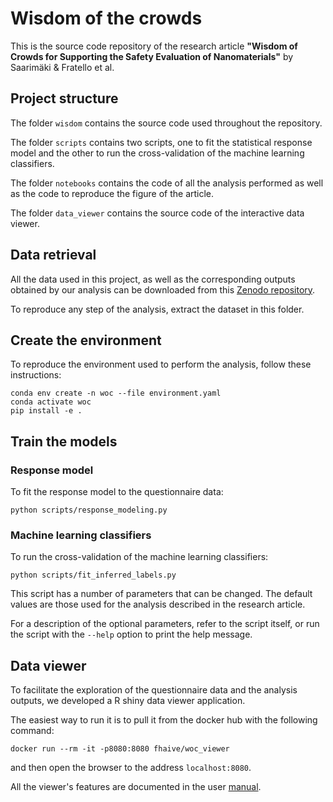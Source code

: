 # Wisdom of the crowds
This is the source code repository of the research article __"Wisdom of Crowds for Supporting the Safety Evaluation of Nanomaterials"__  by Saarimäki & Fratello et al.

## Project structure
The folder `wisdom` contains the source code used throughout the repository.

The folder `scripts` contains two scripts, one to fit the statistical response model and the other to run the cross-validation of the machine learning classifiers.

The folder `notebooks` contains the code of all the analysis performed as well as the code to reproduce the figure of the article.

The folder `data_viewer` contains the source code of the interactive data viewer.

## Data retrieval
All the data used in this project, as well as the corresponding outputs obtained by our analysis can be downloaded from this [Zenodo repository](https://doi.org/10.5281/zenodo.13884305).

To reproduce any step of the analysis, extract the dataset in this folder.

## Create the environment
To reproduce the environment used to perform the analysis, follow these instructions:

```
conda env create -n woc --file environment.yaml
conda activate woc
pip install -e .
```

## Train the models
### Response model
To fit the response model to the questionnaire data:

```python scripts/response_modeling.py```

### Machine learning classifiers
To run the cross-validation of the machine learning classifiers:

```python scripts/fit_inferred_labels.py```

This script has a number of parameters that can be changed. The default values are those used for the analysis described in the research article.

For a description of the optional parameters, refer to the script itself, or run the script with the `--help` option to print the help message.

## Data viewer
To facilitate the exploration of the questionnaire data and the analysis outputs, we developed a R shiny data viewer application. 

The easiest way to run it is to pull it from the docker hub with the following command:

```docker run --rm -it -p8080:8080 fhaive/woc_viewer```

and then open the browser to the address `localhost:8080`.

All the viewer's features are documented in the user [manual](https://github.com/fhaive/wisdom_of_the_crowds/data_viewer/manual.pdf).
